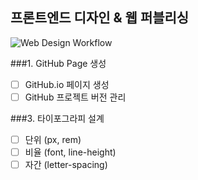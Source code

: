 ## 프론트엔드 디자인 & 웹 퍼블리싱

![Web Design Workflow](http://www.fantasky.ch/img/uploads/2014/09/6_web_technology_trends_2013.jpg)

###1. GitHub Page 생성
- [ ] GitHub.io 페이지 생성
- [ ] GitHub 프로젝트 버전 관리

###3. 타이포그라피 설계
- [ ] 단위 (px, rem)
- [ ] 비율 (font, line-height)
- [ ] 자간 (letter-spacing)